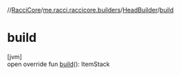 //[RacciCore](../../../index.md)/[me.racci.raccicore.builders](../index.md)/[HeadBuilder](index.md)/[build](build.md)

# build

[jvm]\
open override fun [build](build.md)(): ItemStack
